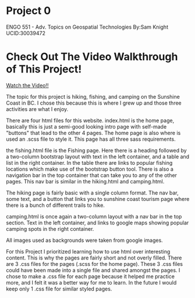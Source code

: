 # Project 0

ENGO 551 - Adv. Topics on Geospatial Technologies
By:Sam Knight UCID:30039472

# Check Out The Video Walkthrough of This Project!
[Watch the Video!!](https://www.youtube.com/watch?v=Fi1bl6yvyL0&t=12s "Video Here!")

The topic for this project is hiking, fishing, and camping on the Sunshine Coast in BC. I chose this because this is where I grew up and those three activities are what I enjoy.

There are four html files for this website. index.html is the home page, basically this is just a semi-good looking intro page with self-made "buttons" that lead to the other 4 pages. The home page is also where is used an .scss file to style it. This page has all three sass requirements.

the fishing.html file is the Fishing page. Here there is a heading followed by a two-column bootstrap layout with text in the left container, and a table and list in the right container. In the table there are links to popular fishing locations which make use of the bootstrap button tool. There is also a navigation bar in the top container that can take you to any of the other pages. This nav bar is similar in the hiking.html and camping.html.

The hiking page is fairly basic with a single column format. The nav bar, some text, and a button that links you to sunshine coast tourism page where there is a bunch of different trails to hike.

camping.html is once again a two-column layout with a nav bar in the top section. Text in the left container, and links to google maps showing popular camping spots in the right container.

All images used as backgrounds were taken from google images.

For this Project I prioritized learning how to use html over interesting content. This is why the pages are fairly short and not overly filled. There are 3 .css files for the pages (.scss for the home page). These 3 .css files could have been made into a single file and shared amongst the pages. I chose to make a .css file for each page because it helped me practice more, and I felt it was a better way for me to learn. In the future I would keep only 1 .css file for similar styled pages.
